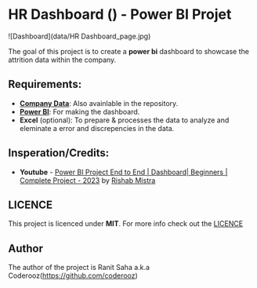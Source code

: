 # HR Dashboard () - Power BI Projet

![Dashboard](data/HR Dashboard_page.jpg)

The goal of this project is to create a **power bi** dashboard to showcase the attrition data within the company.

## Requirements:
 - [**Company Data**](https://drive.google.com/drive/folders/18mQalCEyZypeV8TJeP3SME_R6qsCS2Og): Also avainlable in the repository.
 - [**Power BI**](https://www.microsoft.com/en-us/download/details.aspx?id=58494): For making the dashboard.
 - **Excel** (optional): To prepare & processes the data to analyze and eleminate a error and discrepencies in the data.


## Insperation/Credits:
 - **Youtube** - [Power BI Project End to End | Dashboard| Beginners | Complete Project - 2023](https://www.youtube.com/watch?v=j4xlVLgsmNQs) by [Rishab Mistra](https://www.youtube.com/@RishabhMishraOfficial)

## LICENCE
This project is licenced under **MIT**. For more info check out the [LICENCE](LICENCE)

## Author
 The author of the project is Ranit Saha a.k.a Coderooz(https://github.com/coderooz)
